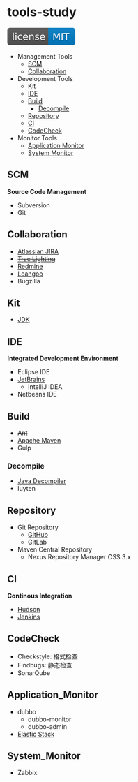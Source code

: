 # tools-study

[![License](svg/license-MIT-blue.svg)](LICENSE)


- Management Tools
  - [SCM](#scm)
  - [Collaboration](#collaboration)
- Development Tools
  - [Kit](#kit)
  - [IDE](#ide)
  - [Build](#build)
    - [Decompile](#decompile)
  - [Repository](#repository)
  - [CI](#ci)
  - [CodeCheck](#codecheck)
- Monitor Tools
  - [Application Monitor](#application_monitor)
  - [System Monitor](#system_monitor)

## SCM
**Source Code Management**

- Subversion
- Git

## Collaboration

- [Atlassian JIRA](https://www.atlassian.com/software/jira)
- [~~Trac Lighting~~](https://trac.edgewall.org/)
- [Redmine](collaboration/redmine/Redmine.md)
- [Leangoo](https://www.leangoo.com/)
- Bugzilla

## Kit

- [JDK](kit/JDK.md)

## IDE
**Integrated Development Environment**

- Eclipse IDE
- [JetBrains](https://www.jetbrains.com/)
  - IntelliJ IDEA
- Netbeans IDE

## Build

- ~~Ant~~
- [Apache Maven](build/maven/Maven.md)
- Gulp

### Decompile

- [Java Decompiler](http://jd.benow.ca/)
- luyten

## Repository

- Git Repository
  - [GitHub](https://github.com/shawn0915)
  - GitLab
- Maven Central Repository
  - Nexus Repository Manager OSS 3.x

## CI
**Continous Integration**

- [Hudson](ci/Hudson.md)
- [Jenkins](ci/jenkins/Jenkins.md)

## CodeCheck

- Checkstyle: 格式检查
- Findbugs: 静态检查
- SonarQube

## Application_Monitor

- dubbo
  - dubbo-monitor
  - dubbo-admin
- [Elastic Stack](https://github.com/shawn0915/linux-study/blob/master/devOps/elk/README.md)

## System_Monitor

- Zabbix

